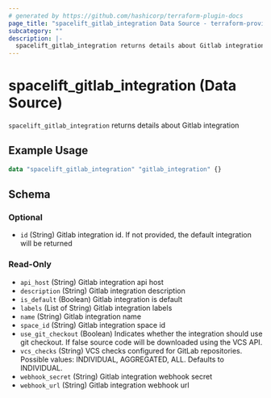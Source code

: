 ```yaml
---
# generated by https://github.com/hashicorp/terraform-plugin-docs
page_title: "spacelift_gitlab_integration Data Source - terraform-provider-spacelift"
subcategory: ""
description: |-
  spacelift_gitlab_integration returns details about Gitlab integration
---
```


# spacelift_gitlab_integration (Data Source)

`spacelift_gitlab_integration` returns details about Gitlab integration

## Example Usage

```terraform
data "spacelift_gitlab_integration" "gitlab_integration" {}
```

<!-- schema generated by tfplugindocs -->
## Schema

### Optional

- `id` (String) Gitlab integration id. If not provided, the default integration will be returned

### Read-Only

- `api_host` (String) Gitlab integration api host
- `description` (String) Gitlab integration description
- `is_default` (Boolean) Gitlab integration is default
- `labels` (List of String) Gitlab integration labels
- `name` (String) Gitlab integration name
- `space_id` (String) Gitlab integration space id
- `use_git_checkout` (Boolean) Indicates whether the integration should use git checkout. If false source code will be downloaded using the VCS API.
- `vcs_checks` (String) VCS checks configured for GitLab repositories. Possible values: INDIVIDUAL, AGGREGATED, ALL. Defaults to INDIVIDUAL.
- `webhook_secret` (String) Gitlab integration webhook secret
- `webhook_url` (String) Gitlab integration webhook url
